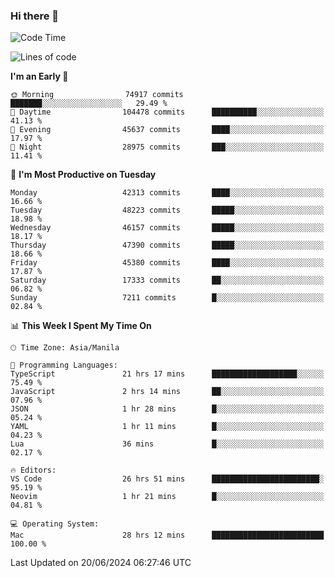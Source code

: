 ### Hi there 👋

<!--START_SECTION:waka-->
![Code Time](http://img.shields.io/badge/Code%20Time-5%2C276%20hrs%2041%20mins-blue)

![Lines of code](https://img.shields.io/badge/From%20Hello%20World%20I%27ve%20Written-115.1%20million%20lines%20of%20code-blue)

**I'm an Early 🐤** 

```text
🌞 Morning                74917 commits       ███████░░░░░░░░░░░░░░░░░░   29.49 % 
🌆 Daytime                104478 commits      ██████████░░░░░░░░░░░░░░░   41.13 % 
🌃 Evening                45637 commits       ████░░░░░░░░░░░░░░░░░░░░░   17.97 % 
🌙 Night                  28975 commits       ███░░░░░░░░░░░░░░░░░░░░░░   11.41 % 
```
📅 **I'm Most Productive on Tuesday** 

```text
Monday                   42313 commits       ████░░░░░░░░░░░░░░░░░░░░░   16.66 % 
Tuesday                  48223 commits       █████░░░░░░░░░░░░░░░░░░░░   18.98 % 
Wednesday                46157 commits       █████░░░░░░░░░░░░░░░░░░░░   18.17 % 
Thursday                 47390 commits       █████░░░░░░░░░░░░░░░░░░░░   18.66 % 
Friday                   45380 commits       ████░░░░░░░░░░░░░░░░░░░░░   17.87 % 
Saturday                 17333 commits       ██░░░░░░░░░░░░░░░░░░░░░░░   06.82 % 
Sunday                   7211 commits        █░░░░░░░░░░░░░░░░░░░░░░░░   02.84 % 
```


📊 **This Week I Spent My Time On** 

```text
🕑︎ Time Zone: Asia/Manila

💬 Programming Languages: 
TypeScript               21 hrs 17 mins      ███████████████████░░░░░░   75.49 % 
JavaScript               2 hrs 14 mins       ██░░░░░░░░░░░░░░░░░░░░░░░   07.96 % 
JSON                     1 hr 28 mins        █░░░░░░░░░░░░░░░░░░░░░░░░   05.24 % 
YAML                     1 hr 11 mins        █░░░░░░░░░░░░░░░░░░░░░░░░   04.23 % 
Lua                      36 mins             █░░░░░░░░░░░░░░░░░░░░░░░░   02.17 % 

🔥 Editors: 
VS Code                  26 hrs 51 mins      ████████████████████████░   95.19 % 
Neovim                   1 hr 21 mins        █░░░░░░░░░░░░░░░░░░░░░░░░   04.81 % 

💻 Operating System: 
Mac                      28 hrs 12 mins      █████████████████████████   100.00 % 
```


 Last Updated on 20/06/2024 06:27:46 UTC
<!--END_SECTION:waka-->


<!--
**rad182/rad182** is a ✨ _special_ ✨ repository because its `README.md` (this file) appears on your GitHub profile.

Here are some ideas to get you started:

- 🔭 I’m currently working on ...
- 🌱 I’m currently learning ...
- 👯 I’m looking to collaborate on ...
- 🤔 I’m looking for help with ...
- 💬 Ask me about ...
- 📫 How to reach me: ...
- 😄 Pronouns: ...
- ⚡ Fun fact: ...
-->
